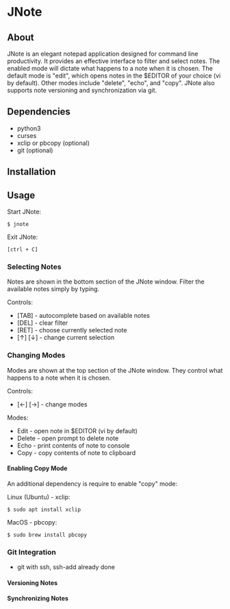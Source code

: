 # JNote

## About

JNote is an elegant notepad application designed for command line productivity.
It provides an effective interface to filter and select notes. The enabled mode
will dictate what happens to a note when it is chosen. The default mode is 
"edit", which opens notes in the $EDITOR of your choice (vi by default). 
Other modes include "delete", "echo", and "copy". JNote also supports note 
versioning and synchronization via git.

## Dependencies

- python3
- curses
- xclip or pbcopy (optional)
- git (optional)

## Installation

## Usage

Start JNote:

    $ jnote

Exit JNote:

    [ctrl + C]

### Selecting Notes

Notes are shown in the bottom section of the JNote window. Filter the available 
notes simply by typing.

Controls:

- [TAB] - autocomplete based on available notes
- [DEL] - clear filter
- [RET] - choose currently selected note
- [↑] [↓] - change current selection

### Changing Modes

Modes are shown at the top section of the JNote window. They control what happens 
to a note when it is chosen.

Controls:

- [←] [→] - change modes

Modes:

- Edit - open note in $EDITOR (vi by default)
- Delete - open prompt to delete note 
- Echo - print contents of note to console
- Copy - copy contents of note to clipboard

#### Enabling Copy Mode

An additional dependency is require to enable "copy" mode:

Linux (Ubuntu) - xclip:

    $ sudo apt install xclip

MacOS - pbcopy:

    $ sudo brew install pbcopy

### Git Integration

- git with ssh, ssh-add already done
#### Versioning Notes

#### Synchronizing Notes

